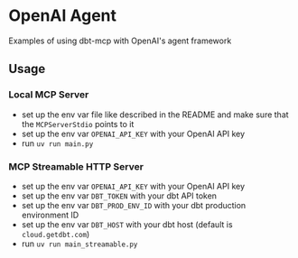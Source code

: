 # OpenAI Agent

Examples of using dbt-mcp with OpenAI's agent framework

## Usage

### Local MCP Server

- set up the env var file like described in the README and make sure that the `MCPServerStdio` points to it
- set up the env var `OPENAI_API_KEY` with your OpenAI API key
- run `uv run main.py`

### MCP Streamable HTTP Server

- set up the env var `OPENAI_API_KEY` with your OpenAI API key
- set up the env var `DBT_TOKEN` with your dbt API token
- set up the env var `DBT_PROD_ENV_ID` with your dbt production environment ID
- set up the env var `DBT_HOST` with your dbt host (default is `cloud.getdbt.com`)
- run `uv run main_streamable.py`